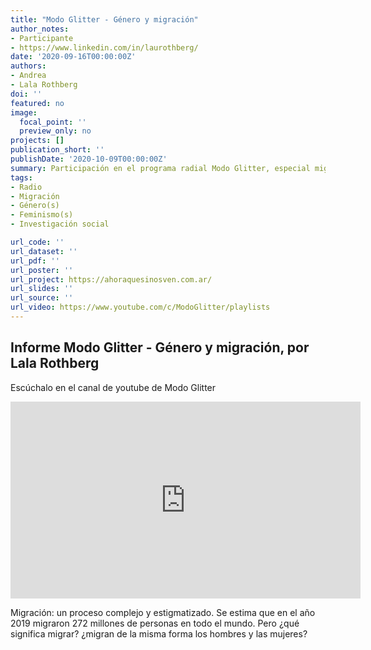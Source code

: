 ```yaml
---
title: "Modo Glitter - Género y migración"
author_notes:
- Participante
- https://www.linkedin.com/in/laurothberg/
date: '2020-09-16T00:00:00Z'
authors:
- Andrea
- Lala Rothberg
doi: ''
featured: no
image:
  focal_point: ''
  preview_only: no
projects: []
publication_short: ''
publishDate: '2020-10-09T00:00:00Z'
summary: Participación en el programa radial Modo Glitter, especial migración y género.
tags:
- Radio
- Migración
- Género(s)
- Feminismo(s)
- Investigación social

url_code: ''
url_dataset: ''
url_pdf: ''
url_poster: ''
url_project: https://ahoraquesinosven.com.ar/
url_slides: ''
url_source: ''
url_video: https://www.youtube.com/c/ModoGlitter/playlists
---
```



## Informe Modo Glitter - Género y migración, por Lala Rothberg


Escúchalo en el canal de youtube de Modo Glitter 



<iframe width="560" height="315" src="https://www.youtube.com/embed/rB-KFkpzXkE" frameborder="0" allow="accelerometer; autoplay; clipboard-write; encrypted-media; gyroscope; picture-in-picture" allowfullscreen></iframe>


Migración: un proceso complejo y estigmatizado. Se estima que en el año 2019 migraron 272 millones de personas en todo el mundo. Pero ¿qué significa migrar? ¿migran de la misma forma los hombres y las mujeres?





